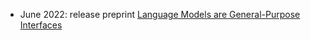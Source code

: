 - June 2022: release preprint [Language Models are General-Purpose Interfaces](https://arxiv.org/abs/2206.06336)

